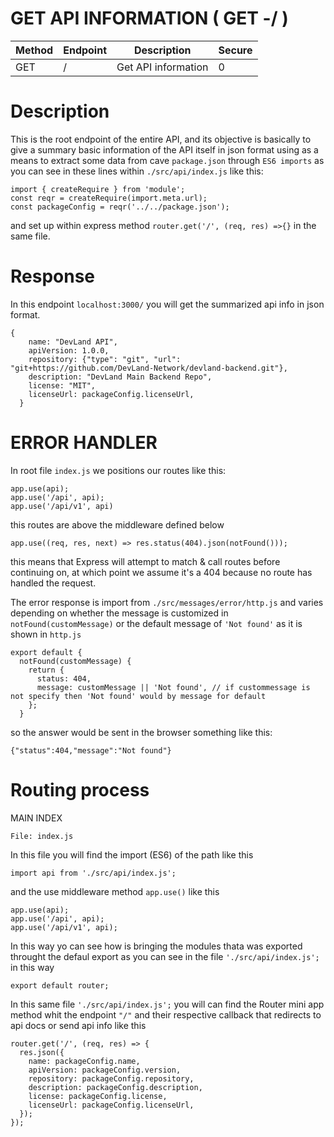 # GET API INFORMATION ( GET -/ )

| Method | Endpoint | Description | Secure |
| ------------- | ------------- | ----- | ------ |
| GET  | / | Get API information | 0 |

# Description

This is the root endpoint of the entire API, and its objective is basically to give a summary basic information of the API itself in json format using as a means to extract some data from cave ```package.json``` through ```ES6 imports``` as you can see in these lines within ```./src/api/index.js``` like this:
```
import { createRequire } from 'module';
const reqr = createRequire(import.meta.url);
const packageConfig = reqr('../../package.json');
```
and set up within express method ```router.get('/', (req, res) =>{}``` in the same file.

# Response

In this endpoint ```localhost:3000/``` you will get the summarized api info in json format.
```
{
    name: "DevLand API",
    apiVersion: 1.0.0,
    repository: {"type": "git", "url": "git+https://github.com/DevLand-Network/devland-backend.git"},
    description: "DevLand Main Backend Repo",
    license: "MIT",
    licenseUrl: packageConfig.licenseUrl,
  }
```

# ERROR HANDLER

In root file ```index.js```  we positions our routes like this:
```
app.use(api);
app.use('/api', api);
app.use('/api/v1', api)
``` 
this routes are above the middleware defined below
``` 
app.use((req, res, next) => res.status(404).json(notFound()));
``` 
this means that Express will attempt to match & call routes before continuing on, at which point we 
assume it's a 404 because no route has handled the request.

The error response is import from ```./src/messages/error/http.js``` and varies depending on whether the message is customized in ```notFound(customMessage)``` or the default message of ```'Not found'``` as it is shown in ```http.js```
```
export default {
  notFound(customMessage) {
    return {
      status: 404,
      message: customMessage || 'Not found', // if custommessage is not specify then 'Not found' would by message for default
    };
  }
```

so the answer would be sent in the browser something like this:
```
{"status":404,"message":"Not found"}
```

# Routing process

MAIN INDEX



```File: index.js```

In this file you will find the import (ES6) of the path like this
```
import api from './src/api/index.js';
```

and the use middleware method ```app.use()``` like this
```
app.use(api);
app.use('/api', api);
app.use('/api/v1', api);
```

In this way yo can see how is bringing the modules thata was exported throught the defaul export as you can see in the file ```'./src/api/index.js';``` in this way
```
export default router;
```

In this same file ```'./src/api/index.js';``` you will can find the Router mini app method whit the endpoint ```"/"``` and their respective callback that redirects to api docs or send api info like this

```
router.get('/', (req, res) => {
  res.json({
    name: packageConfig.name,
    apiVersion: packageConfig.version,
    repository: packageConfig.repository,
    description: packageConfig.description,
    license: packageConfig.license,
    licenseUrl: packageConfig.licenseUrl,
  });
});
```
